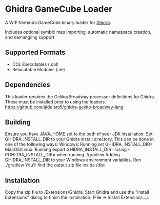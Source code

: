 # Ghidra GameCube Loader
A WIP Nintendo GameCube binary loader for [Ghidra](https://github.com/NationalSecurityAgency/ghidra).

Includes optional symbol map importing, automatic namespace creation, and demangling support.

## Supported Formats
* DOL Executables (.dol)
* Relocatable Modules (.rel)

## Dependencies
This loader requires the Gekko/Broadway processor definitions for Ghidra. These must be installed prior to using the loaders.
https://github.com/aldelaro5/ghidra-gekko-broadway-lang

## Building
Ensure you have JAVA_HOME set to the path of your JDK installation.
Set GHIDRA_INSTALL_DIR to your Ghidra install directory. This can be done in one of the following ways:
    Windows: Running set GHIDRA_INSTALL_DIR=<Absolute path to Ghidra without quotations>
    MacOS/Linux: Running export GHIDRA_INSTALL_DIR=<Absolute path to Ghidra>
    Using -PGHIDRA_INSTALL_DIR=<Absolute path to Ghidra> when running ./gradlew
    Adding GHIDRA_INSTALL_DIR to your Windows environment variables.
Run ./gradlew
You'll find the output zip file inside /dist
    
## Installation
Copy the zip file to <Ghidra install directory>/Extensions/Ghidra.
Start Ghidra and use the "Install Extensions" dialog to finish the installation. (File -> Install Extensions...).
